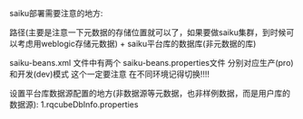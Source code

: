 saiku部署需要注意的地方:

路径(主要是注意一下元数据的存储位置就可以了，如果要做saiku集群，到时候可以考虑用weblogic存储元数据) + saiku平台库的数据库(非元数据的库)

saiku-beans.xml 文件中有两个 saiku-beans.properties文件 分别对应生产(pro)和开发(dev)模式 这个一定要注意 在不同环境记得切换!!!!

设置平台库数据源配置的地方(非数据源等元数据，也非样例数据，而是用户库的数据源):
    1.rqcubeDbInfo.properties